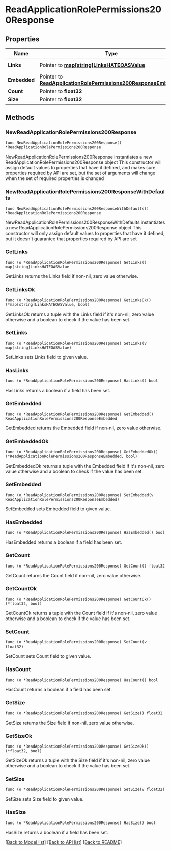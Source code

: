 # ReadApplicationRolePermissions200Response

## Properties

Name | Type | Description | Notes
------------ | ------------- | ------------- | -------------
**Links** | Pointer to [**map[string]LinksHATEOASValue**](LinksHATEOASValue.md) |  | [optional] [readonly] 
**Embedded** | Pointer to [**ReadApplicationRolePermissions200ResponseEmbedded**](ReadApplicationRolePermissions200ResponseEmbedded.md) |  | [optional] 
**Count** | Pointer to **float32** |  | [optional] 
**Size** | Pointer to **float32** |  | [optional] 

## Methods

### NewReadApplicationRolePermissions200Response

`func NewReadApplicationRolePermissions200Response() *ReadApplicationRolePermissions200Response`

NewReadApplicationRolePermissions200Response instantiates a new ReadApplicationRolePermissions200Response object
This constructor will assign default values to properties that have it defined,
and makes sure properties required by API are set, but the set of arguments
will change when the set of required properties is changed

### NewReadApplicationRolePermissions200ResponseWithDefaults

`func NewReadApplicationRolePermissions200ResponseWithDefaults() *ReadApplicationRolePermissions200Response`

NewReadApplicationRolePermissions200ResponseWithDefaults instantiates a new ReadApplicationRolePermissions200Response object
This constructor will only assign default values to properties that have it defined,
but it doesn't guarantee that properties required by API are set

### GetLinks

`func (o *ReadApplicationRolePermissions200Response) GetLinks() map[string]LinksHATEOASValue`

GetLinks returns the Links field if non-nil, zero value otherwise.

### GetLinksOk

`func (o *ReadApplicationRolePermissions200Response) GetLinksOk() (*map[string]LinksHATEOASValue, bool)`

GetLinksOk returns a tuple with the Links field if it's non-nil, zero value otherwise
and a boolean to check if the value has been set.

### SetLinks

`func (o *ReadApplicationRolePermissions200Response) SetLinks(v map[string]LinksHATEOASValue)`

SetLinks sets Links field to given value.

### HasLinks

`func (o *ReadApplicationRolePermissions200Response) HasLinks() bool`

HasLinks returns a boolean if a field has been set.

### GetEmbedded

`func (o *ReadApplicationRolePermissions200Response) GetEmbedded() ReadApplicationRolePermissions200ResponseEmbedded`

GetEmbedded returns the Embedded field if non-nil, zero value otherwise.

### GetEmbeddedOk

`func (o *ReadApplicationRolePermissions200Response) GetEmbeddedOk() (*ReadApplicationRolePermissions200ResponseEmbedded, bool)`

GetEmbeddedOk returns a tuple with the Embedded field if it's non-nil, zero value otherwise
and a boolean to check if the value has been set.

### SetEmbedded

`func (o *ReadApplicationRolePermissions200Response) SetEmbedded(v ReadApplicationRolePermissions200ResponseEmbedded)`

SetEmbedded sets Embedded field to given value.

### HasEmbedded

`func (o *ReadApplicationRolePermissions200Response) HasEmbedded() bool`

HasEmbedded returns a boolean if a field has been set.

### GetCount

`func (o *ReadApplicationRolePermissions200Response) GetCount() float32`

GetCount returns the Count field if non-nil, zero value otherwise.

### GetCountOk

`func (o *ReadApplicationRolePermissions200Response) GetCountOk() (*float32, bool)`

GetCountOk returns a tuple with the Count field if it's non-nil, zero value otherwise
and a boolean to check if the value has been set.

### SetCount

`func (o *ReadApplicationRolePermissions200Response) SetCount(v float32)`

SetCount sets Count field to given value.

### HasCount

`func (o *ReadApplicationRolePermissions200Response) HasCount() bool`

HasCount returns a boolean if a field has been set.

### GetSize

`func (o *ReadApplicationRolePermissions200Response) GetSize() float32`

GetSize returns the Size field if non-nil, zero value otherwise.

### GetSizeOk

`func (o *ReadApplicationRolePermissions200Response) GetSizeOk() (*float32, bool)`

GetSizeOk returns a tuple with the Size field if it's non-nil, zero value otherwise
and a boolean to check if the value has been set.

### SetSize

`func (o *ReadApplicationRolePermissions200Response) SetSize(v float32)`

SetSize sets Size field to given value.

### HasSize

`func (o *ReadApplicationRolePermissions200Response) HasSize() bool`

HasSize returns a boolean if a field has been set.


[[Back to Model list]](../README.md#documentation-for-models) [[Back to API list]](../README.md#documentation-for-api-endpoints) [[Back to README]](../README.md)


